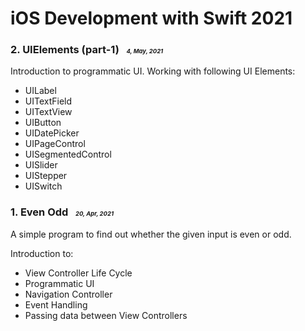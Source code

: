 # iOS Development with Swift 2021

### 2. UIElements (part-1) &nbsp; <small><small><small>*4, May, 2021*</small></small></small>

Introduction to programmatic UI. Working with following UI Elements:

* UILabel
* UITextField
* UITextView
* UIButton
* UIDatePicker
* UIPageControl
* UISegmentedControl
* UISlider
* UIStepper
* UISwitch

### 1. Even Odd &nbsp; <small><small><small>*20, Apr, 2021*</small></small></small>

A simple program to find out whether the given input is even or odd.

Introduction to:

* View Controller Life Cycle
* Programmatic UI
* Navigation Controller
* Event Handling
* Passing data between View Controllers